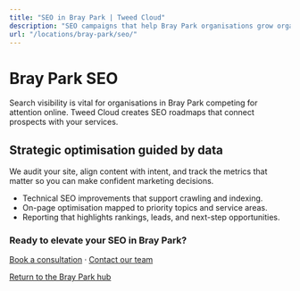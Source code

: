 ```yaml
---
title: "SEO in Bray Park | Tweed Cloud"
description: "SEO campaigns that help Bray Park organisations grow organic visibility."
url: "/locations/bray-park/seo/"
---
```


# Bray Park SEO

Search visibility is vital for organisations in Bray Park competing for attention online. Tweed Cloud creates SEO roadmaps that connect prospects with your services.

## Strategic optimisation guided by data

We audit your site, align content with intent, and track the metrics that matter so you can make confident marketing decisions.

- Technical SEO improvements that support crawling and indexing.
- On-page optimisation mapped to priority topics and service areas.
- Reporting that highlights rankings, leads, and next-step opportunities.

### Ready to elevate your SEO in Bray Park?

[Book a consultation](/consultation/) · [Contact our team](/contact/)

[Return to the Bray Park hub](/locations/bray-park/)
